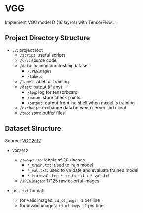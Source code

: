 # VGG

Implement VGG model D (16 layers) with TensorFlow ...

## Project Directory Structure

- `./`: project root
  - `/script`: useful scripts
  - `/src`: source code
  - `/data`: training and testing dataset
    - `/JPEGImages`
    - `/labels`
  - `/label`: label for training
  - `/dest`: output (if any)
    - `/log`: log for tensorboard
    - `/param`: store check points
    - `/output`: output from the shell when model is training
  - `/exchange`: exchange data between server and client
  - `/tmp`: store buffer files

## Dataset Structure

Source: [VOC2012](http://host.robots.ox.ac.uk/pascal/VOC/)

- `VOC2012`
  - `/ImageSets`: labels of 20 classes
    - `*_train.txt`: used to train model
    - `*_val.txt`: used to validate and evaluate trained model
    - `*_trainval.txt`: `*_train.txt` + `*_val.txt`
  - `/JPEGImages`: 17125 raw colorful images

- ps. `.txt` format:
  - for valid images: `id_of_imgs  1` per line
  - for invalid images: `id_of_imgs -1` per line
